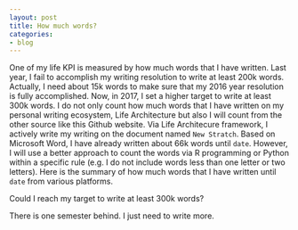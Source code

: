 ```yaml
---
layout: post
title: How much words?
categories:
- blog
---
```


One of my life KPI is measured by how much words that I have written. Last year, I fail to accomplish my writing resolution to write at least 200k words. Actually, I need about 15k words to make sure that my 2016 year resolution is fully accomplished. Now, in 2017, I set a higher target to write at least 300k words. I do not only count how much words that I have written on my personal writing ecosystem, Life Architecture but also I will count from the other source like this Github website. Via Life Architecure framework, I actively write my writing on the document named `New Stratch`. Based on Microsoft Word, I have already written about 66k words until `date`. However, I will use a better approach to count the words via R programming or Python within a specific rule (e.g. I do not include words less than one letter or two letters). Here is the summary of how much words that I have written until `date` from various platforms.

Could I reach my target to write at least 300k words? 

There is one semester behind. I just need to write more. 

